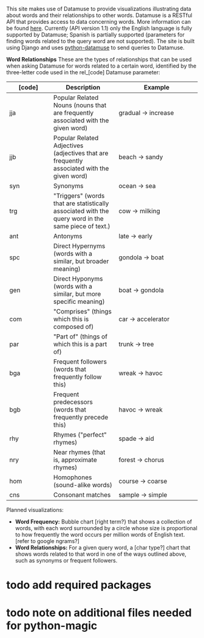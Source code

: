 This site makes use of Datamuse to provide visualizations illustrating data about words and their relationships to other
 words. Datamuse is a RESTful API that provides access to data concerning words. More information can be found 
 <a href="http://www.datamuse.com/api/">here</a>. Currently (API version 1.1) only the English language is fully 
 supported by Datamuse; Spanish is partially supported (parameters for finding words related to the query word are not 
 supported). The site is built using Django and uses 
 <a href="https://github.com/margaret/python-datamuse">python-datamuse</a> to send queries to Datamuse. 
 
 <strong>Word Relationships</strong> These are the types of relationships that can be used when asking Datamuse for words related to a 
 certain word, identified by the three-letter code used in the rel_[code] Datamuse parameter:
 <div>
<table class="fullwidth">
<thead>
<th width=100>[code]</th>
<th>Description</th>
<th width=200>Example</th>
</thead>
<tbody>
<tr>
  <td align=left>jja</td>
  <td align=left>Popular Related Nouns (nouns that are frequently associated with the given word)</td>
  <td align=left>gradual &rarr; increase</td>
</tr>
<tr>
  <td align=left>jjb</td>
  <td align=left>Popular Related Adjectives (adjectives that are frequently associated with the given word)</td>
  <td align=left>beach &rarr; sandy</td>
</tr>
<tr>
  <td align=left>syn</td>
  <td align=left>Synonyms</td>
  <td align=left>ocean &rarr; sea</td>
</tr>
<tr>
  <td align=left>trg</td>
  <td align=left>"Triggers" (words that are statistically associated with the query word in the same piece of text.)</td>
  <td align=left>cow &rarr; milking</td>
</tr>
<tr>
  <td align=left>ant</td>
  <td align=left>Antonyms</td>
  <td align=left>late &rarr; early</td>
</tr>
<tr>
  <td align=left>spc</td>
  <td align=left>Direct Hypernyms (words with a similar, but broader meaning)</td>
  <td align=left>gondola &rarr; boat</td>
</tr>
<tr>
  <td align=left>gen</td>
  <td align=left>Direct Hyponyms (words with a similar, but more specific meaning)</td>
  <td align=left>boat &rarr; gondola</td>
</tr>
<tr>
  <td align=left>com</td>
  <td align=left>"Comprises" (things which this is composed of)</td>
  <td align=left>car &rarr; accelerator</td>
</tr>
<tr>
  <td align=left>par</td>
  <td align=left>"Part of" (things of which this is a part of)</td>
  <td align=left>trunk &rarr; tree</td>
</tr>
<tr>
  <td align=left>bga</td>
  <td align=left>Frequent followers (words that frequently follow this)</td>
  <td align=left>wreak &rarr; havoc</td>
</tr>
<tr>
  <td align=left>bgb</td>
  <td align=left>Frequent predecessors (words that frequently precede this)</td>
  <td align=left>havoc &rarr; wreak</td>
</tr>
<tr>
  <td align=left>rhy</td>
  <td align=left>Rhymes ("perfect" rhymes)</td>
  <td align=left>spade &rarr; aid</td>
</tr>
<tr>
  <td align=left>nry</td>
  <td align=left>Near rhymes (that is, approximate rhymes)</td>
  <td align=left>forest &rarr; chorus</td>
</tr>
<tr>
  <td align=left>hom</td>
  <td align=left>Homophones (sound-alike words)</td>
  <td align=left>course &rarr; coarse</td>
</tr>
<tr>
  <td align=left>cns</td>
  <td align=left>Consonant matches</td>
  <td align=left>sample &rarr; simple</td>
</tr>
</tbody>
</table>

 
 Planned visualizations:
 <ul>
 <li><strong>Word Frequency:</strong> Bubble chart [right term?} that shows a collection of words, with each word 
 surrounded by a circle whose size is proportional to how frequently the word occurs per million words of English text.
 [refer to google ngrams?]</li>
 <li><strong>Word Relationships:</strong> For a given query word, a [char type?] chart that shows words related to that 
 word in one of the ways outlined above, such as synonyms or frequent followers.</li>
 </ul>
 
 # todo add required packages
 # todo note on additional files needed for python-magic